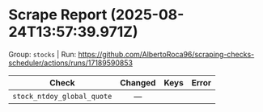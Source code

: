 # Scrape Report (2025-08-24T13:57:39.971Z)

Group: `stocks`  |  Run: https://github.com/AlbertoRoca96/scraping-checks-scheduler/actions/runs/17189590853

| Check | Changed | Keys | Error |
|---|:---:|:--|:--|
| `stock_ntdoy_global_quote` | — |  |  |
